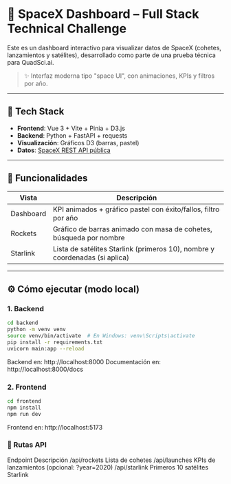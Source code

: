 # 🚀 SpaceX Dashboard – Full Stack Technical Challenge

Este es un dashboard interactivo para visualizar datos de SpaceX (cohetes, lanzamientos y satélites), desarrollado como parte de una prueba técnica para QuadSci.ai.

> ✨ Interfaz moderna tipo "space UI", con animaciones, KPIs y filtros por año.

---

## 🧠 Tech Stack

- **Frontend**: Vue 3 + Vite + Pinia + D3.js
- **Backend**: Python + FastAPI + requests
- **Visualización**: Gráficos D3 (barras, pastel)
- **Datos**: [SpaceX REST API pública](https://github.com/r-spacex/SpaceX-API)

---

## 🚀 Funcionalidades

| Vista     | Descripción                                                                 |
| --------- | --------------------------------------------------------------------------- |
| Dashboard | KPI animados + gráfico pastel con éxito/fallos, filtro por año              |
| Rockets   | Gráfico de barras animado con masa de cohetes, búsqueda por nombre          |
| Starlink  | Lista de satélites Starlink (primeros 10), nombre y coordenadas (si aplica) |

---

## ⚙️ Cómo ejecutar (modo local)

### 1. Backend

```bash
cd backend
python -m venv venv
source venv/bin/activate  # En Windows: venv\Scripts\activate
pip install -r requirements.txt
uvicorn main:app --reload
```

Backend en: http://localhost:8000
Documentación en: http://localhost:8000/docs

### 2. Frontend
```bash
cd frontend
npm install
npm run dev
```
Frontend en: http://localhost:5173


### 🧪 Rutas API
Endpoint	      Descripción
/api/rockets	Lista de cohetes
/api/launches	KPIs de lanzamientos (opcional: ?year=2020)
/api/starlink	Primeros 10 satélites Starlink
